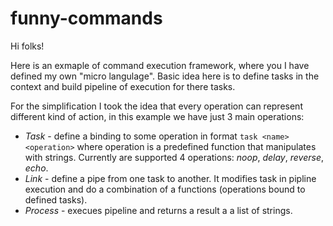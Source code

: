 # funny-commands

Hi folks! 

Here is an exmaple of command execution framework, where you I have defined my own "micro langulage".
Basic idea here is to define tasks in the context and build pipeline of execution for there tasks.

For the simplification I took the idea that every operation can represent different kind of action, in this example we have just 3 
main operations: 
+ *Task* - define a binding to some operation in format ```task <name> <operation>``` where operation is a predefined function that 
manipulates with strings. Currently are supported 4 operations: *noop*, *delay*, *reverse*, *echo*.
+ *Link* - define a pipe from one task to another. It modifies task in pipline execution and do a combination of a functions
(operations bound to defined tasks). 
+ *Process* - execues pipeline and returns a result a a list of strings.


